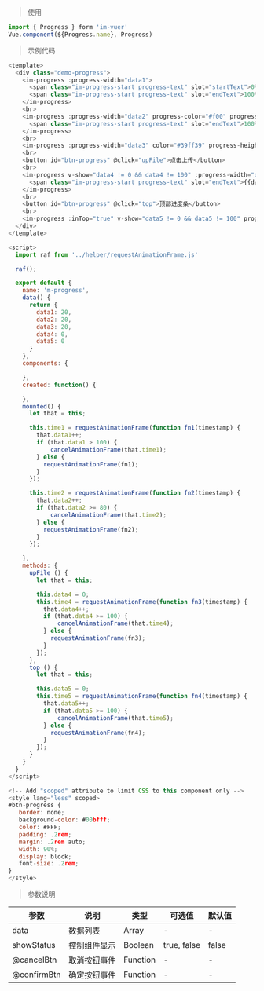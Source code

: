 
> 使用
```js
import { Progress } form 'im-vuer'
Vue.component(${Progress.name}, Progress)
```

> 示例代码
```js
<template>
  <div class="demo-progress">
    <im-progress :progress-width="data1">
      <span class="im-progress-start progress-text" slot="startText">0%</span>
      <span class="im-progress-start progress-text" slot="endText">100%</span>
    </im-progress>
    <br>
    <im-progress :progress-width="data2" progress-color="#f00" progress-height="20">
      <span class="im-progress-start progress-text" slot="endText">100%</span>
    </im-progress>
    <br>
    <im-progress :progress-width="data3" color="#39ff39" progress-height="5"></im-progress>
    <br>
    <button id="btn-progress" @click="upFile">点击上传</button>
    <br>
    <im-progress v-show="data4 != 0 && data4 != 100" :progress-width="data4">
      <span class="im-progress-start progress-text" slot="endText">{{data4}}%</span>
    </im-progress>
    <br>
    <button id="btn-progress" @click="top">顶部进度条</button>
    <br>
    <im-progress :inTop="true" v-show="data5 != 0 && data5 != 100" progress-height="5" :progress-width="data5"></im-progress>
  </div>
</template>

<script>
  import raf from '../helper/requestAnimationFrame.js'

  raf();

  export default {
    name: 'm-progress',
    data() {
      return {
        data1: 20,
        data2: 20,
        data3: 20,
        data4: 0,
        data5: 0
      }
    },
    components: {

    },
    created: function() {

    },
    mounted() {
      let that = this;

      this.time1 = requestAnimationFrame(function fn1(timestamp) {
        that.data1++;
        if (that.data1 > 100) {
            cancelAnimationFrame(that.time1);
        } else {
          requestAnimationFrame(fn1);
        }
      });

      this.time2 = requestAnimationFrame(function fn2(timestamp) {
        that.data2++;
        if (that.data2 >= 80) {
            cancelAnimationFrame(that.time2);
        } else {
          requestAnimationFrame(fn2);
        }
      });

    },
    methods: {
      upFile () {
        let that = this;

        this.data4 = 0;
        this.time4 = requestAnimationFrame(function fn3(timestamp) {
          that.data4++;
          if (that.data4 >= 100) {
              cancelAnimationFrame(that.time4);
          } else {
            requestAnimationFrame(fn3);
          }
        });
      },
      top () {
        let that = this;

        this.data5 = 0;
        this.time5 = requestAnimationFrame(function fn4(timestamp) {
          that.data5++;
          if (that.data5 >= 100) {
              cancelAnimationFrame(that.time5);
          } else {
            requestAnimationFrame(fn4);
          }
        });
      }
    }
  }
</script>

<!-- Add "scoped" attribute to limit CSS to this component only -->
<style lang="less" scoped>
#btn-progress {
   border: none;
   background-color: #00bfff;
   color: #FFF;
   padding: .2rem;
   margin: .2rem auto;
   width: 90%;
   display: block;
   font-size: .2rem;
}
</style>
```
> 参数说明

  <div>
   <table>
    <thead>
     <tr>
      <th>参数</th> 
      <th>说明</th> 
      <th>类型</th> 
      <th>可选值</th> 
      <th>默认值</th>
     </tr>
    </thead> 
    <tbody>
    <tr>
      <td>data</td> 
      <td>数据列表</td> 
      <td>Array</td> 
      <td>-</td> 
      <td>-</td>
    </tr>
    <tr>
      <td>showStatus</td> 
      <td>控制组件显示</td> 
      <td>Boolean</td> 
      <td>true, false</td> 
      <td>false</td>
    </tr>
    <tr>
      <td>@cancelBtn</td> 
      <td>取消按钮事件</td> 
      <td>Function</td> 
      <td>-</td> 
      <td>-</td>
    </tr>
    <tr>
      <td>@confirmBtn</td> 
      <td>确定按钮事件</td> 
      <td>Function</td> 
      <td>-</td> 
      <td>-</td>
    </tr>
    </tbody>
   </table>
  </div>
  